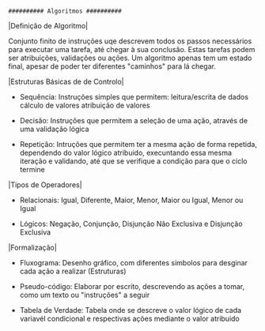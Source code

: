                                                                   ########## Algoritmos ##########

|Definição de Algoritmo|

Conjunto finito de instruções uqe descrevem todos os passos necessários para executar uma tarefa, até chegar à sua conclusão.
Estas tarefas podem ser atribuições, validações ou ações. Um algoritmo apenas tem um estado final, apesar de poder ter diferentes "caminhos" para lá chegar.

|Estruturas Básicas de de Controlo|

- Sequência: Instruções simples que permitem: leitura/escrita de dados
					      cálculo de valores
					      atribuição de valores

- Decisão: Instruções que permitem a seleção de uma ação, através de uma validação lógica

- Repetição: Intruções que permitem ter a mesma ação de forma repetida, dependendo do valor lógico atribuido, execuntando essa mesma iteração e validando, até que se verifique 
a condição para que o ciclo termine 


|Tipos de Operadores|

- Relacionais: Igual, Diferente, Maior, Menor, Maior ou Igual, Menor ou Igual

- Lógicos: Negação, Conjunção, Disjunção Não Exclusiva e Disjunção Exclusiva


|Formalização|

- Fluxograma: Desenho gráfico, com diferentes simbolos para desginar cada ação a realizar (Estruturas)

- Pseudo-código: Elaborar por escrito, descrevendo as ações a tomar, como um texto ou "instruções" a seguir

- Tabela de Verdade: Tabela onde se descreve o valor lógico de cada variavél condicional e respectivas ações mediante o valor atribuido
